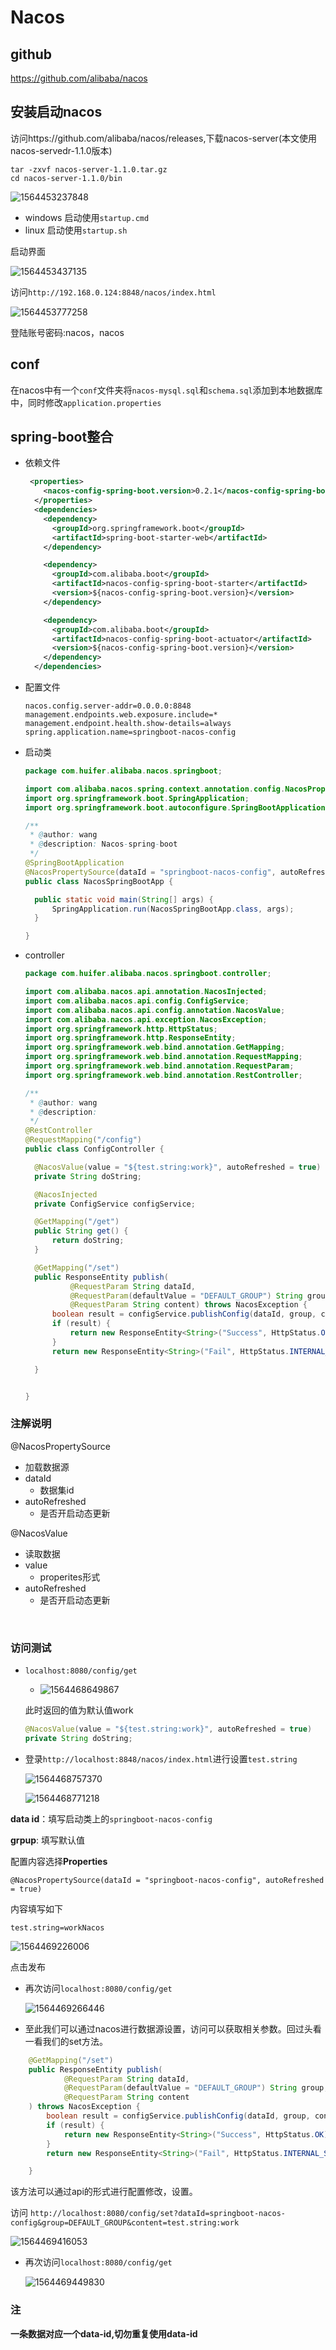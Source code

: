 # Nacos
## github
https://github.com/alibaba/nacos
## 安装启动nacos
访问https://github.com/alibaba/nacos/releases,下载nacos-server(本文使用nacos-servedr-1.1.0版本)

```
tar -zxvf nacos-server-1.1.0.tar.gz
cd nacos-server-1.1.0/bin
```

![1564453237848](assets/1564453237848.png)

- windows 启动使用`startup.cmd`
- linux 启动使用`startup.sh`

启动界面

![1564453437135](assets/1564453437135.png)

访问`http://192.168.0.124:8848/nacos/index.html`

![1564453777258](assets/1564453777258.png)

登陆账号密码:nacos，nacos

## conf

在nacos中有一个`conf`文件夹将`nacos-mysql.sql`和`schema.sql`添加到本地数据库中，同时修改`application.properties`



## spring-boot整合

- 依赖文件

  ```xml
   <properties>
      <nacos-config-spring-boot.version>0.2.1</nacos-config-spring-boot.version>
    </properties>
    <dependencies>
      <dependency>
        <groupId>org.springframework.boot</groupId>
        <artifactId>spring-boot-starter-web</artifactId>
      </dependency>
  
      <dependency>
        <groupId>com.alibaba.boot</groupId>
        <artifactId>nacos-config-spring-boot-starter</artifactId>
        <version>${nacos-config-spring-boot.version}</version>
      </dependency>
  
      <dependency>
        <groupId>com.alibaba.boot</groupId>
        <artifactId>nacos-config-spring-boot-actuator</artifactId>
        <version>${nacos-config-spring-boot.version}</version>
      </dependency>
    </dependencies>
  ```

- 配置文件

  ```properties
  nacos.config.server-addr=0.0.0.0:8848
  management.endpoints.web.exposure.include=*
  management.endpoint.health.show-details=always
  spring.application.name=springboot-nacos-config
  ```

- 启动类

  ```java
  package com.huifer.alibaba.nacos.springboot;
  
  import com.alibaba.nacos.spring.context.annotation.config.NacosPropertySource;
  import org.springframework.boot.SpringApplication;
  import org.springframework.boot.autoconfigure.SpringBootApplication;
  
  /**
   * @author: wang
   * @description: Nacos-spring-boot
   */
  @SpringBootApplication
  @NacosPropertySource(dataId = "springboot-nacos-config", autoRefreshed = true)
  public class NacosSpringBootApp {
  
  	public static void main(String[] args) {
  		SpringApplication.run(NacosSpringBootApp.class, args);
  	}
  
  }
  ```

  

- controller

  ```java
  package com.huifer.alibaba.nacos.springboot.controller;
  
  import com.alibaba.nacos.api.annotation.NacosInjected;
  import com.alibaba.nacos.api.config.ConfigService;
  import com.alibaba.nacos.api.config.annotation.NacosValue;
  import com.alibaba.nacos.api.exception.NacosException;
  import org.springframework.http.HttpStatus;
  import org.springframework.http.ResponseEntity;
  import org.springframework.web.bind.annotation.GetMapping;
  import org.springframework.web.bind.annotation.RequestMapping;
  import org.springframework.web.bind.annotation.RequestParam;
  import org.springframework.web.bind.annotation.RestController;
  
  /**
   * @author: wang
   * @description:
   */
  @RestController
  @RequestMapping("/config")
  public class ConfigController {
  
  	@NacosValue(value = "${test.string:work}", autoRefreshed = true)
  	private String doString;
  
  	@NacosInjected
  	private ConfigService configService;
  
  	@GetMapping("/get")
  	public String get() {
  		return doString;
  	}
  
  	@GetMapping("/set")
  	public ResponseEntity publish(
  			@RequestParam String dataId,
  			@RequestParam(defaultValue = "DEFAULT_GROUP") String group,
  			@RequestParam String content) throws NacosException {
  		boolean result = configService.publishConfig(dataId, group, content);
  		if (result) {
  			return new ResponseEntity<String>("Success", HttpStatus.OK);
  		}
  		return new ResponseEntity<String>("Fail", HttpStatus.INTERNAL_SERVER_ERROR);
  
  	}
  
  
  }
  ```

### 注解说明

@NacosPropertySource

- 加载数据源
- dataId
  - 数据集id
- autoRefreshed
  - 是否开启动态更新

@NacosValue

- 读取数据
- value
  - properites形式
- autoRefreshed
  - 是否开启动态更新

​	

### 访问测试

- `localhost:8080/config/get`

  - ![1564468649867](assets/1564468649867.png)

  此时返回的值为默认值work

  ```java
  @NacosValue(value = "${test.string:work}", autoRefreshed = true)
  private String doString;
  ```

- 登录`http://localhost:8848/nacos/index.html`进行设置`test.string`

  ![1564468757370](assets/1564468757370.png)

  ![1564468771218](assets/1564468771218.png)

**data id**：填写启动类上的`springboot-nacos-config`

**grpup**: 填写默认值

配置内容选择**Properties**

`@NacosPropertySource(dataId = "springboot-nacos-config", autoRefreshed = true)`

内容填写如下

```
test.string=workNacos
```

![1564469226006](assets/1564469226006.png)

点击发布

- 再次访问`localhost:8080/config/get`

  ![1564469266446](assets/1564469266446.png)

- 至此我们可以通过nacos进行数据源设置，访问可以获取相关参数。回过头看一看我们的set方法。

```java
	@GetMapping("/set")
	public ResponseEntity publish(
			@RequestParam String dataId,
			@RequestParam(defaultValue = "DEFAULT_GROUP") String group,
			@RequestParam String content
	) throws NacosException {
		boolean result = configService.publishConfig(dataId, group, content);
		if (result) {
			return new ResponseEntity<String>("Success", HttpStatus.OK);
		}
		return new ResponseEntity<String>("Fail", HttpStatus.INTERNAL_SERVER_ERROR);

	}
```

该方法可以通过api的形式进行配置修改，设置。

访问 `http://localhost:8080/config/set?dataId=springboot-nacos-config&group=DEFAULT_GROUP&content=test.string:work`

![1564469416053](assets/1564469416053.png)

- 再次访问`localhost:8080/config/get`

  ![1564469449830](assets/1564469449830.png)

### 注

**一条数据对应一个data-id,切勿重复使用data-id**